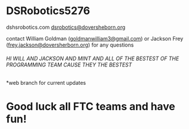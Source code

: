 # DSRobotics5276

dshsrobotics.com
dsrobotics@doversheborn.org

contact William Goldman (goldmanwilliam3@gmail.com) or Jackson Frey (frey.jackson@doversherborn.org) for any questions

###### HI WILL AND JACKSON AND MINT AND ALL OF THE BESTEST OF THE PROGRAMMING TEAM CAUSE THEY THE BESTEST
*web branch for current updates

# Good luck all FTC teams and have fun!
